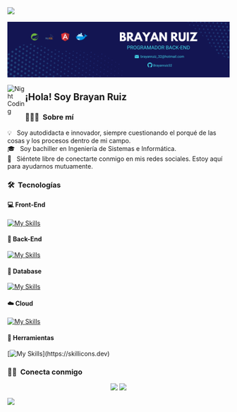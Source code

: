 <img src="https://user-images.githubusercontent.com/73097560/115834477-dbab4500-a447-11eb-908a-139a6edaec5c.gif">

![Brayan Banner](fondo.png)

<img alt="Night Coding" src="./assets/Hand%20Wave.gif" width='40' align="left"/><h2>¡Hola! Soy Brayan Ruiz</h2>

<!-- ## 👋 &nbsp;Hey there! I'm Aditya -->

<!--horizontal divider(gradiant)-->

### 👨🏻‍💻 &nbsp;Sobre mí

💡 &nbsp; Soy autodidacta e innovador, siempre cuestionando el porqué de las cosas y los procesos dentro de mi campo.\
🎓 &nbsp; Soy bachiller en Ingeniería de Sistemas e Informática.\
💬 &nbsp; Siéntete libre de conectarte conmigo en mis redes sociales. Estoy aquí para ayudarnos mutuamente.


### 🛠 &nbsp;Tecnologías

#### :computer: Front-End
[![My Skills](https://skillicons.dev/icons?i=js,html,css,angular)](https://skillicons.dev)
#### :wrench: Back-End
[![My Skills](https://skillicons.dev/icons?i=spring,java)](https://skillicons.dev)
#### :floppy_disk: Database
[![My Skills](https://skillicons.dev/icons?i=mysql,postgres)](https://skillicons.dev)
#### :cloud: Cloud
[![My Skills](https://skillicons.dev/icons?i=aws)](https://skillicons.dev)
#### :hammer: Herramientas
[![My Skills](https://skillicons.dev/icons?i=vscode,postman,docker,hibernate,maven,)](https://skillicons.dev)

### 🤝🏻 &nbsp;Conecta conmigo

<p align="center">
<a href="www.linkedin.com/in/brayanruizm"><img src="https://img.shields.io/badge/Brayan%20Ruiz%20Marreros-0077B5?style=flat&logo=Linkedin&logoColor=white"/></a>
<a href="mailto:brayanruiz_32@hotmail.com"> <img src="https://img.shields.io/badge/brayanruiz_32-0078D4?style=flat&logo=microsoft-outlook&logoColor=white"/></a>
</p>


<!--horizontal divider(gradiant)-->
<img src="https://user-images.githubusercontent.com/73097560/115834477-dbab4500-a447-11eb-908a-139a6edaec5c.gif">







